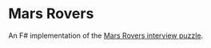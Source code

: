 Mars Rovers
===========

An F# implementation of the [Mars Rovers interview puzzle](http://www.techinterviewpuzzles.com/2010/09/mars-rovers-thoughtworks-puzzles.html#Mars_Rovers_Puzzle).

